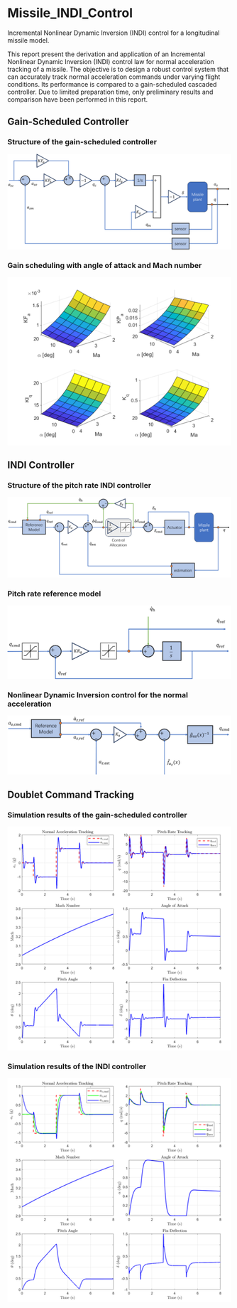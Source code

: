 # Missile_INDI_Control
Incremental Nonlinear Dynamic Inversion (INDI) control for a longitudinal missile model.

This report present the derivation and application of an Incremental Nonlinear Dynamic Inversion (INDI) control law for normal acceleration tracking of a missile. The objective is to design a robust control system that can accurately track normal acceleration commands under varying flight conditions. Its performance is compared to a gain-scheduled cascaded controller. Due to limited preparation time, only preliminary results and comparison have been performed in this report.

## Gain-Scheduled Controller
### Structure of the gain-scheduled controller
![image](/img/Az_gain_schedule_controller.png)
### Gain scheduling with angle of attack and Mach number
![image](/img/gain_schedule.png)

## INDI Controller
### Structure of the pitch rate INDI controller
![image](/img/q_inner_loop_indi.png)
### Pitch rate reference model
![image](/img/q_ref_model.png)
### Nonlinear Dynamic Inversion control for the normal acceleration
![image](/img/az_ndi.png)

## Doublet Command Tracking
### Simulation results of the gain-scheduled controller
![image](/img/sim_out_pid.png)
### Simulation results of the INDI controller
![image](/img/sim_out_indi.png)